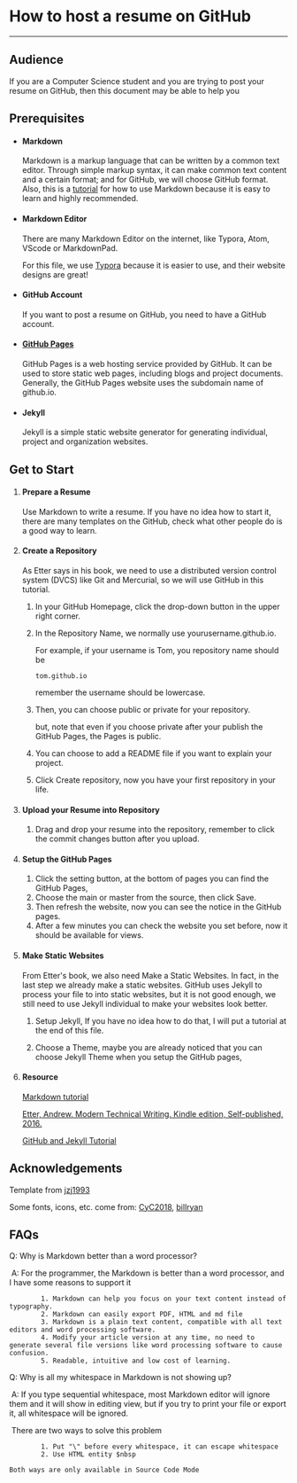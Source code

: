 # How to host a resume on GitHub

------



## Audience 

If you are a Computer Science student and you are trying to post your resume on GitHub, then this document may be able to help you 



## Prerequisites

- #### Markdown

  Markdown is a markup language that can be written by a common text editor. Through simple markup syntax, it can make common text content and a certain format; and for GitHub, we will choose GitHub format. Also, this is a [tutorial](https://www.markdowntutorial.com/) for how to use Markdown because it is easy to learn and highly recommended.

- #### Markdown Editor

  There are many Markdown Editor on the internet, like Typora, Atom, VScode or MarkdownPad.

  For this file, we use [Typora](https://typora.io/) because it is easier to use, and their website designs are great!

- #### GitHub Account

  If you want to post a resume on GitHub, you need to have a GitHub account.

- #### [GitHub Pages](https://pages.github.com/)

  GitHub Pages is a web hosting service provided by GitHub. It can be used to store static web pages, including blogs and project documents. Generally, the GitHub Pages website uses the subdomain name of github.io.

- #### Jekyll

  Jekyll is a simple static website generator for generating individual, project and organization websites.



## Get to Start

1. #### Prepare a Resume

   Use Markdown to write a resume. If you have no idea how to start it, there are many templates on the GitHub, check what other people do is a good way to learn.

2. #### Create a Repository

   As Etter says in his book, we need to use a distributed version control system (DVCS) like Git and Mercurial, so we will use GitHub in this tutorial. 

   1. In your GitHub Homepage, click the drop-down button in the upper right corner.

   2. In the Repository Name, we normally use yourusername.github.io. 

      For example, if your username is Tom,  you repository name should be 

      ```
      tom.github.io
      ```
      remember the username should be lowercase.

   3. Then, you can choose public or private for your repository. 

      but, note that even if you choose private after your publish the GitHub Pages, the Pages is public.

   4. You can choose to add a README file if you want to explain your project.

   5. Click Create repository, now you have your first repository in your life.

3. #### Upload your Resume into Repository

   1. Drag and drop your resume into the repository, remember to click the commit changes button after you upload.

4. #### Setup the GitHub Pages

   1. Click the setting button, at the bottom of pages you can find the GitHub Pages, 
   2. Choose the main or master from the source, then click Save.
   3. Then refresh the website, now you can see the notice in the GitHub pages.
   4. After a few minutes you can check the website you set before, now it should be available for views.

5. #### Make Static Websites

   From Etter's book, we also need Make a Static Websites. In fact, in the last step we already make a static websites. GitHub uses Jekyll to process your file to into static websites, but it is not good enough, we still need to use Jekyll individual to make your websites look better.

      1. Setup Jekyll, If you have no idea how to do that, I will put a tutorial at the end of this file.

      2. Choose a Theme, maybe you are already noticed that you can choose Jekyll Theme when you setup the GitHub pages, 

         

6. #### Resource

   [Markdown tutorial](https://www.markdowntutorial.com/)

   [Etter, Andrew. Modern Technical Writing. Kindle edition, Self-published, 2016.](https://www.amazon.ca/Modern-Technical-Writing-Introduction-Documentation-ebook/dp/B01A2QL9SS)

   [GitHub and Jekyll Tutorial](http://mcace.me/github-pages/jekyll/2018/06/17/use-github-pages.html)

## Acknowledgements

Template from [jzj1993](https://github.com/jzj1993)

Some fonts, icons, etc. come from: [CyC2018](https://github.com/CyC2018/Markdown-Resume), [billryan](https://github.com/billryan/resume)



## FAQs

Q: Why is Markdown better than a word processor?

​	A: For the programmer, the Markdown is better than a word processor, and I have some reasons to support it

			1. Markdown can help you focus on your text content instead of typography.
			2. Markdown can easily export PDF, HTML and md file
			3. Markdown is a plain text content, compatible with all text editors and word processing software.
			4. Modify your article version at any time, no need to generate several file versions like word processing software to cause confusion.
			5. Readable, intuitive and low cost of learning.

Q: Why is all my whitespace in Markdown is not showing up?

​	A: If you type sequential whitespace, most Markdown editor will ignore them and it will show in editing view, but if you try to print your file or export it, all whitespace will be ignored.

​		There are two ways to solve this problem

            1. Put "\" before every whitespace, it can escape whitespace
            2. Use HTML entity $nbsp

   	Both ways are only available in Source Code Mode

